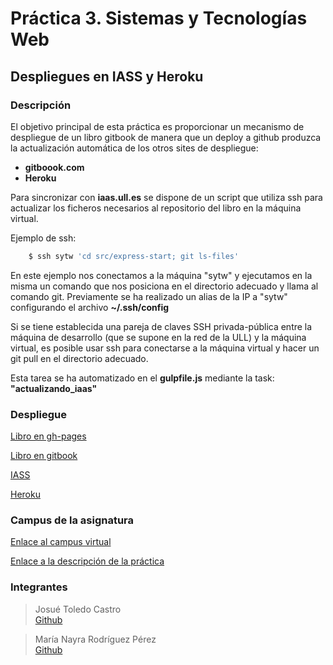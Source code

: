 # Práctica 3. Sistemas y Tecnologías Web

## Despliegues en IASS y Heroku

### Descripción
  
El objetivo principal de esta práctica es proporcionar un mecanismo de despliegue de un libro gitbook de manera que un deploy a github produzca la actualización automática de los otros sites de despliegue:
- **gitboook.com**
- **Heroku**
 
Para sincronizar con **iaas.ull.es** se dispone de un script que utiliza ssh para actualizar los ficheros necesarios al repositorio del libro en la máquina virtual.

Ejemplo de ssh:

```bash
    $ ssh sytw 'cd src/express-start; git ls-files'
```

En este ejemplo nos conectamos a la máquina "sytw" y ejecutamos en la misma un comando que nos posiciona en el directorio adecuado y llama al comando git.
Previamente se ha realizado un alias de la IP a "sytw" configurando el archivo **~/.ssh/config**

Si se tiene establecida una pareja de claves SSH privada-pública entre la máquina de desarrollo (que se supone en la red de la ULL) y la máquina virtual, es posible usar ssh para conectarse a la máquina virtual y hacer un git pull en el directorio adecuado.

Esta tarea se ha automatizado en el **gulpfile.js** mediante la task: **"actualizando_iaas"**



### Despliegue

[Libro en gh-pages](https://ull-esit-sytw-1617.github.io/practica-despliegues-en-iaas-y-heroku-josue-nayra/)

[Libro en gitbook](https://josuetc94.gitbooks.io/practica3-sytw1617/content/)

[IASS](10.6.128.176)

[Heroku](https://p3-josue-nayra.herokuapp.com/)



### Campus de la asignatura

[Enlace al campus virtual](https://campusvirtual.ull.es/1617/course/view.php?id=1175)

[Enlace a la descripción de la práctica](https://crguezl.github.io/ull-esit-1617/practicas/practicaiaas.html)



### Integrantes

> Josué Toledo Castro   
>[Github](https://github.com/JosueTC94)

> María Nayra Rodríguez Pérez   
>[Github](https://github.com/alu0100406122)




